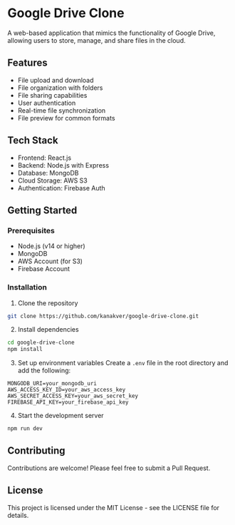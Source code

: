 # Google Drive Clone

A web-based application that mimics the functionality of Google Drive, allowing users to store, manage, and share files in the cloud.

## Features

- File upload and download
- File organization with folders
- File sharing capabilities
- User authentication
- Real-time file synchronization
- File preview for common formats

## Tech Stack

- Frontend: React.js
- Backend: Node.js with Express
- Database: MongoDB
- Cloud Storage: AWS S3
- Authentication: Firebase Auth

## Getting Started

### Prerequisites

- Node.js (v14 or higher)
- MongoDB
- AWS Account (for S3)
- Firebase Account

### Installation

1. Clone the repository
```bash
git clone https://github.com/kanakver/google-drive-clone.git
```

2. Install dependencies
```bash
cd google-drive-clone
npm install
```

3. Set up environment variables
Create a `.env` file in the root directory and add the following:
```
MONGODB_URI=your_mongodb_uri
AWS_ACCESS_KEY_ID=your_aws_access_key
AWS_SECRET_ACCESS_KEY=your_aws_secret_key
FIREBASE_API_KEY=your_firebase_api_key
```

4. Start the development server
```bash
npm run dev
```

## Contributing

Contributions are welcome! Please feel free to submit a Pull Request.

## License

This project is licensed under the MIT License - see the LICENSE file for details.
